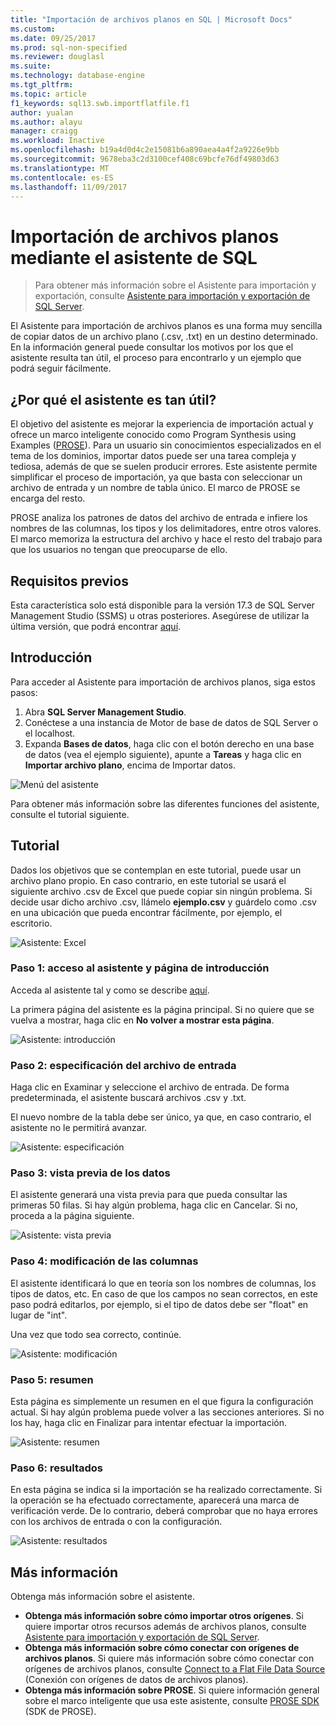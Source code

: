 ```yaml
---
title: "Importación de archivos planos en SQL | Microsoft Docs"
ms.custom: 
ms.date: 09/25/2017
ms.prod: sql-non-specified
ms.reviewer: douglasl
ms.suite: 
ms.technology: database-engine
ms.tgt_pltfrm: 
ms.topic: article
f1_keywords: sql13.swb.importflatfile.f1
author: yualan
ms.author: alayu
manager: craigg
ms.workload: Inactive
ms.openlocfilehash: b19a4d0d4c2e15081b6a890aea4a4f2a9226e9bb
ms.sourcegitcommit: 9678eba3c2d3100cef408c69bcfe76df49803d63
ms.translationtype: MT
ms.contentlocale: es-ES
ms.lasthandoff: 11/09/2017
---
```

# <a name="import-flat-file-to-sql-wizard"></a>Importación de archivos planos mediante el asistente de SQL
> Para obtener más información sobre el Asistente para importación y exportación, consulte [Asistente para importación y exportación de SQL Server](https://docs.microsoft.com/en-us/sql/integration-services/import-export-data/import-and-export-data-with-the-sql-server-import-and-export-wizard).

El Asistente para importación de archivos planos es una forma muy sencilla de copiar datos de un archivo plano (.csv, .txt) en un destino determinado. En la información general puede consultar los motivos por los que el asistente resulta tan útil, el proceso para encontrarlo y un ejemplo que podrá seguir fácilmente.

## <a name="why-would-i-use-this-wizard"></a>¿Por qué el asistente es tan útil?
El objetivo del asistente es mejorar la experiencia de importación actual y ofrece un marco inteligente conocido como Program Synthesis using Examples ([PROSE](https://microsoft.github.io/prose/)). Para un usuario sin conocimientos especializados en el tema de los dominios, importar datos puede ser una tarea compleja y tediosa, además de que se suelen producir errores. Este asistente permite simplificar el proceso de importación, ya que basta con seleccionar un archivo de entrada y un nombre de tabla único. El marco de PROSE se encarga del resto.

PROSE analiza los patrones de datos del archivo de entrada e infiere los nombres de las columnas, los tipos y los delimitadores, entre otros valores. El marco memoriza la estructura del archivo y hace el resto del trabajo para que los usuarios no tengan que preocuparse de ello.

## <a name="prerequisites"></a>Requisitos previos
Esta característica solo está disponible para la versión 17.3 de SQL Server Management Studio (SSMS) u otras posteriores. Asegúrese de utilizar la última versión, que podrá encontrar [aquí](https://docs.microsoft.com/en-us/sql/ssms/download-sql-server-management-studio-ssms).
 
## <a id="started"></a>Introducción
Para acceder al Asistente para importación de archivos planos, siga estos pasos:

1. Abra **SQL Server Management Studio**.
2. Conéctese a una instancia de Motor de base de datos de SQL Server o el localhost.
3. Expanda **Bases de datos**, haga clic con el botón derecho en una base de datos (vea el ejemplo siguiente), apunte a **Tareas** y haga clic en **Importar archivo plano**, encima de Importar datos.

![Menú del asistente](media/import-flat-file-wizard/importffmenu.png)

Para obtener más información sobre las diferentes funciones del asistente, consulte el tutorial siguiente.

## <a name="tutorial"></a>Tutorial
Dados los objetivos que se contemplan en este tutorial, puede usar un archivo plano propio. En caso contrario, en este tutorial se usará el siguiente archivo .csv de Excel que puede copiar sin ningún problema. Si decide usar dicho archivo .csv, llámelo **ejemplo.csv** y guárdelo como .csv en una ubicación que pueda encontrar fácilmente, por ejemplo, el escritorio.

![Asistente: Excel](media/import-flat-file-wizard/importffexample.png)

### <a name="step-1-access-wizard-and-intro-page"></a>Paso 1: acceso al asistente y página de introducción
Acceda al asistente tal y como se describe [aquí](#started).

La primera página del asistente es la página principal. Si no quiere que se vuelva a mostrar, haga clic en **No volver a mostrar esta página**.

![Asistente: introducción](media/import-flat-file-wizard/importffintro.png)

### <a name="step-2-specify-input-file"></a>Paso 2: especificación del archivo de entrada
Haga clic en Examinar y seleccione el archivo de entrada. De forma predeterminada, el asistente buscará archivos .csv y .txt. 

El nuevo nombre de la tabla debe ser único, ya que, en caso contrario, el asistente no le permitirá avanzar.

![Asistente: especificación](media/import-flat-file-wizard/importffspecify.png)

### <a name="step-3-preview-data"></a>Paso 3: vista previa de los datos
El asistente generará una vista previa para que pueda consultar las primeras 50 filas. Si hay algún problema, haga clic en Cancelar. Si no, proceda a la página siguiente.

![Asistente: vista previa](media/import-flat-file-wizard/importffpreview.png)

### <a name="step-4-modify-columns"></a>Paso 4: modificación de las columnas
El asistente identificará lo que en teoría son los nombres de columnas, los tipos de datos, etc. En caso de que los campos no sean correctos, en este paso podrá editarlos, por ejemplo, si el tipo de datos debe ser "float" en lugar de "int".

Una vez que todo sea correcto, continúe.

![Asistente: modificación](media/import-flat-file-wizard/importffmodify.png)

### <a name="step-5-summary"></a>Paso 5: resumen
Esta página es simplemente un resumen en el que figura la configuración actual. Si hay algún problema puede volver a las secciones anteriores. Si no los hay, haga clic en Finalizar para intentar efectuar la importación.

![Asistente: resumen](media/import-flat-file-wizard/importffsummary.png)

### <a name="step-6-results"></a>Paso 6: resultados
En esta página se indica si la importación se ha realizado correctamente. Si la operación se ha efectuado correctamente, aparecerá una marca de verificación verde. De lo contrario, deberá comprobar que no haya errores con los archivos de entrada o con la configuración.

![Asistente: resultados](media/import-flat-file-wizard/importffresults.png)

## <a name="learn-more"></a>Más información

Obtenga más información sobre el asistente.

- **Obtenga más información sobre cómo importar otros orígenes**. Si quiere importar otros recursos además de archivos planos, consulte [Asistente para importación y exportación de SQL Server](https://docs.microsoft.com/en-us/sql/integration-services/import-export-data/import-and-export-data-with-the-sql-server-import-and-export-wizard).
- **Obtenga más información sobre cómo conectar con orígenes de archivos planos**. Si quiere más información sobre cómo conectar con orígenes de archivos planos, consulte [Connect to a Flat File Data Source](https://docs.microsoft.com/en-us/sql/integration-services/import-export-data/connect-to-a-flat-file-data-source-sql-server-import-and-export-wizard) (Conexión con orígenes de datos de archivos planos).
- **Obtenga más información sobre PROSE**. Si quiere información general sobre el marco inteligente que usa este asistente, consulte [PROSE SDK](https://microsoft.github.io/prose/) (SDK de PROSE).

